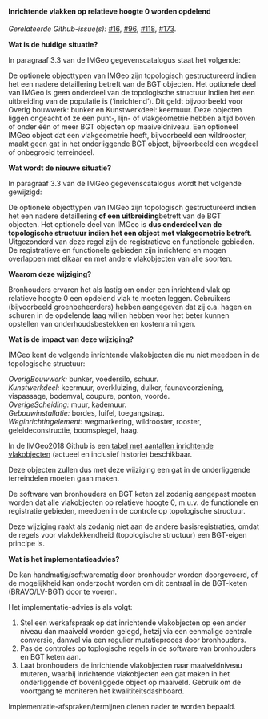 


#### Inrichtende vlakken op relatieve hoogte 0 worden opdelend
  
_Gerelateerde Github-issue(s):_ [\#16](https://github.com/Geonovum/IMGeo2018/issues/16), [\#96](https://github.com/Geonovum/IMGeo2018/issues/96), [\#118](https://github.com/Geonovum/IMGeo2018/issues/118), [\#173](https://github.com/Geonovum/IMGeo2018/issues/173).  
  
**Wat is de huidige situatie?**

In paragraaf 3.3 van de IMGeo gegevenscatalogus staat het volgende:  
  
De optionele objecttypen van IMGeo zijn topologisch gestructureerd indien het
een nadere detaillering betreft van de BGT objecten. Het optionele deel van
IMGeo is geen onderdeel van de topologische structuur indien het een uitbreiding
van de populatie is (‘inrichtend’). Dit geldt bijvoorbeeld voor Overig bouwwerk:
bunker en Kunstwerkdeel: keermuur. Deze objecten liggen ongeacht of ze een
punt-, lijn- of vlakgeometrie hebben altijd boven of onder één of meer BGT
objecten op maaiveldniveau. Een optioneel IMGeo object dat een vlakgeometrie
heeft, bijvoorbeeld een wildrooster, maakt geen gat in het onderliggende BGT
object, bijvoorbeeld een wegdeel of onbegroeid terreindeel.  
  
**Wat wordt de nieuwe situatie?**  

In paragraaf 3.3 van de IMGeo gegevenscatalogus wordt het volgende gewijzigd:  
  
De optionele objecttypen van IMGeo zijn topologisch gestructureerd indien het
een nadere detaillering **of een uitbreiding**betreft van de BGT objecten. Het
optionele deel van IMGeo is **dus onderdeel van de topologische structuur indien
het een object met vlakgeometrie betreft**. Uitgezonderd van deze regel zijn de
registratieve en functionele gebieden. De registratieve en functionele gebieden
zijn inrichtend en mogen overlappen met elkaar en met andere vlakobjecten van
alle soorten.  
  
**Waarom deze wijziging?** 

Bronhouders ervaren het als lastig om onder een inrichtend vlak op relatieve
hoogte 0 een opdelend vlak te moeten leggen. Gebruikers (bijvoorbeeld
groenbeheerders) hebben aangegeven dat zij o.a. hagen en schuren in de opdelende
laag willen hebben voor het beter kunnen opstellen van onderhoudsbestekken en
kostenramingen.  
  
**Wat is de impact van deze wijziging?** 
  
IMGeo kent de volgende inrichtende vlakobjecten die nu niet meedoen in de
topologische structuur:  
  
*OverigBouwwerk:* bunker, voedersilo, schuur.  
*Kunstwerkdeel:* keermuur, overkluizing, duiker, faunavoorziening, vispassage,
bodemval, coupure, ponton, voorde.  
*OverigeScheiding:* muur, kademuur.  
*Gebouwinstallatie:* bordes, luifel, toegangstrap.  
*Weginrichtingelement:* wegmarkering, wildrooster, rooster, geleideconstructie,
boomspiegel, haag.  
  
In de IMGeo2018 Github is een[ tabel met aantallen inrichtende
vlakobjecten](https://github.com/Geonovum/IMGeo2018/blob/master/issues/tabel_inrichtende_vlakobjecten.md) (actueel
en inclusief historie) beschikbaar.  
  
Deze objecten zullen dus met deze wijziging een gat in de onderliggende
terreindelen moeten gaan maken. 

De software van bronhouders en BGT keten zal zodanig aangepast moeten worden dat
alle vlakobjecten op relatieve hoogte 0, m.u.v. de functionele en registratie
gebieden, meedoen in de controle op topologische structuur.  

Deze wijziging raakt als zodanig niet aan de andere basisregistraties, omdat de regels voor vlakdekkendheid (topologische structuur) een BGT-eigen principe is.

**Wat is het implementatieadvies?**

De kan handmatig/softwarematig door bronhouder worden doorgevoerd, of de mogelijkheid kan onderzocht worden om dit centraal in
de BGT-keten (BRAVO/LV-BGT) door te voeren.  

Het implementatie-advies is als volgt:
1. Stel een werkafspraak op dat inrichtende vlakobjecten op een ander niveau dan maaiveld worden gelegd, hetzij via een eenmalige centrale conversie, danwel via een regulier mutatieproces door bronhouders. 
2. Pas de controles op toplogische regels in de software van bronhouders en BGT keten aan. 
3. Laat bronhouders de inrichtende vlakobjecten naar maaiveldniveau muteren, waarbij inrichtende vlakobjecten een gat maken in het onderliggende of bovenliggede object op maaiveld. Gebruik om de voortgang te moniteren het kwalititeitsdashboard.


Implementatie-afspraken/termijnen dienen nader te worden bepaald.


